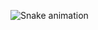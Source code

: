 ![Snake animation](https://github.com/Paulofernandodeoliveira/Paulofernandodeoliveira/blob/output/github-contribution-grid-snake.svg)
